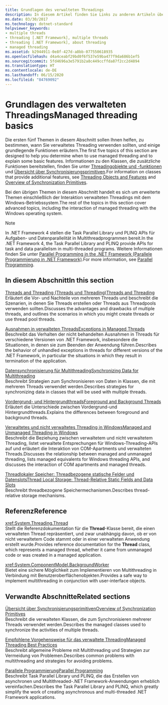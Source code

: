 ```yaml
---
title: Grundlagen des verwalteten Threadings
description: In diesem Artikel finden Sie Links zu anderen Artikeln über verwaltetes Threading, in denen unter anderem Themen wie Ausnahmen, das Synchronisieren von Daten, Vordergrund- und Hintergrundthreads und lokaler Speicher behandelt werden.
ms.date: 03/30/2017
ms.technology: dotnet-standard
helpviewer_keywords:
- multiple threads
- threading [.NET Framework], multiple threads
- threading [.NET Framework], about threading
- managed threading
ms.assetid: b2944911-0e8f-427d-a8bb-077550618935
ms.openlocfilehash: d4a4ceabf29bd0f6f537e59ba477f9da686b1ef5
ms.sourcegitcommit: 5fd4696a3e5791b2a8c449ccffda87f2cc2d4894
ms.translationtype: HT
ms.contentlocale: de-DE
ms.lasthandoff: 06/15/2020
ms.locfileid: "84769092"
---
```

# <a name="managed-threading-basics"></a><span data-ttu-id="b5af9-103">Grundlagen des verwalteten Threadings</span><span class="sxs-lookup"><span data-stu-id="b5af9-103">Managed threading basics</span></span>

<span data-ttu-id="b5af9-104">Die ersten fünf Themen in diesem Abschnitt sollen Ihnen helfen, zu bestimmen, wann Sie verwaltetes Threading verwenden sollten, und einige grundlegende Funktionen erläutern.</span><span class="sxs-lookup"><span data-stu-id="b5af9-104">The first five topics of this section are designed to help you determine when to use managed threading and to explain some basic features.</span></span> <span data-ttu-id="b5af9-105">Informationen zu den Klassen, die zusätzliche Funktionen bereitstellen, finden Sie unter [Threadingobjekte und -funktionen](threading-objects-and-features.md) und [Übersicht über Synchronisierungsprimitiven](overview-of-synchronization-primitives.md).</span><span class="sxs-lookup"><span data-stu-id="b5af9-105">For information on classes that provide additional features, see [Threading Objects and Features](threading-objects-and-features.md) and [Overview of Synchronization Primitives](overview-of-synchronization-primitives.md).</span></span>  
  
 <span data-ttu-id="b5af9-106">Bei den übrigen Themen in diesem Abschnitt handelt es sich um erweiterte Themen einschließlich der Interaktion verwalteten Threadings mit dem Windows-Betriebssystem.</span><span class="sxs-lookup"><span data-stu-id="b5af9-106">The rest of the topics in this section cover advanced topics, including the interaction of managed threading with the Windows operating system.</span></span>  
  
> [!NOTE]
> <span data-ttu-id="b5af9-107">In .NET Framework 4 stellen die Task Parallel Library und PLINQ APIs für Aufgaben- und Datenparallelität in Multithreadprogrammen bereit.</span><span class="sxs-lookup"><span data-stu-id="b5af9-107">In the .NET Framework 4, the Task Parallel Library and PLINQ provide APIs for task and data parallelism in multi-threaded programs.</span></span> <span data-ttu-id="b5af9-108">Weitere Informationen finden Sie unter [Parallel Programming in the .NET Framework (Parallele Programmierung in .NET Framework)](../parallel-programming/index.md).</span><span class="sxs-lookup"><span data-stu-id="b5af9-108">For more information, see [Parallel Programming](../parallel-programming/index.md).</span></span>  
  
## <a name="in-this-section"></a><span data-ttu-id="b5af9-109">In diesem Abschnitt</span><span class="sxs-lookup"><span data-stu-id="b5af9-109">In this section</span></span>

 [<span data-ttu-id="b5af9-110">Threads and Threading (Threads und Threading)</span><span class="sxs-lookup"><span data-stu-id="b5af9-110">Threads and Threading</span></span>](threads-and-threading.md)  
 <span data-ttu-id="b5af9-111">Erläutert die Vor- und Nachteile von mehreren Threads und beschreibt die Szenarien, in denen Sie Threads erstellen oder Threads aus Threadpools verwenden sollten.</span><span class="sxs-lookup"><span data-stu-id="b5af9-111">Discusses the advantages and drawbacks of multiple threads, and outlines the scenarios in which you might create threads or use thread pool threads.</span></span>  
  
 [<span data-ttu-id="b5af9-112">Ausnahmen in verwalteten Threads</span><span class="sxs-lookup"><span data-stu-id="b5af9-112">Exceptions in Managed Threads</span></span>](exceptions-in-managed-threads.md)  
 <span data-ttu-id="b5af9-113">Beschreibt das Verhalten der nicht behandelten Ausnahmen in Threads für verschiedene Versionen von .NET Framework, insbesondere die Situationen, in denen sie zum Beenden der Anwendung führen.</span><span class="sxs-lookup"><span data-stu-id="b5af9-113">Describes the behavior of unhandled exceptions in threads for different versions of the .NET Framework, in particular the situations in which they result in termination of the application.</span></span>  
  
 [<span data-ttu-id="b5af9-114">Datensynchronisierung für Multithreading</span><span class="sxs-lookup"><span data-stu-id="b5af9-114">Synchronizing Data for Multithreading</span></span>](synchronizing-data-for-multithreading.md)  
 <span data-ttu-id="b5af9-115">Beschreibt Strategien zum Synchronisieren von Daten in Klassen, die mit mehreren Threads verwendet werden.</span><span class="sxs-lookup"><span data-stu-id="b5af9-115">Describes strategies for synchronizing data in classes that will be used with multiple threads.</span></span>  
  
 [<span data-ttu-id="b5af9-116">Vordergrund- und Hintergrundthreads</span><span class="sxs-lookup"><span data-stu-id="b5af9-116">Foreground and Background Threads</span></span>](foreground-and-background-threads.md)  
 <span data-ttu-id="b5af9-117">Erläutert die Unterschiede zwischen Vordergrund-und Hintergrundthreads.</span><span class="sxs-lookup"><span data-stu-id="b5af9-117">Explains the differences between foreground and background threads.</span></span>  
  
 [<span data-ttu-id="b5af9-118">Verwaltetes und nicht verwaltetes Threading in Windows</span><span class="sxs-lookup"><span data-stu-id="b5af9-118">Managed and Unmanaged Threading in Windows</span></span>](managed-and-unmanaged-threading-in-windows.md)  
 <span data-ttu-id="b5af9-119">Beschreibt die Beziehung zwischen verwaltetem und nicht verwaltetem Threading, listet verwaltete Entsprechungen für Windows-Threading-APIs auf und erläutert die Interaktion von COM-Apartments und verwalteten Threads.</span><span class="sxs-lookup"><span data-stu-id="b5af9-119">Discusses the relationship between managed and unmanaged threading, lists managed equivalents for Windows threading APIs, and discusses the interaction of COM apartments and managed threads.</span></span>  
  
 [<span data-ttu-id="b5af9-120">Threadlokaler Speicher: Threadbezogene statische Felder und Datenslots</span><span class="sxs-lookup"><span data-stu-id="b5af9-120">Thread Local Storage: Thread-Relative Static Fields and Data Slots</span></span>](thread-local-storage-thread-relative-static-fields-and-data-slots.md)  
 <span data-ttu-id="b5af9-121">Beschreibt threadbezogene Speichermechanismen.</span><span class="sxs-lookup"><span data-stu-id="b5af9-121">Describes thread-relative storage mechanisms.</span></span>  
  
## <a name="reference"></a><span data-ttu-id="b5af9-122">Referenz</span><span class="sxs-lookup"><span data-stu-id="b5af9-122">Reference</span></span>

 <xref:System.Threading.Thread>  
 <span data-ttu-id="b5af9-123">Stellt die Referenzdokumentation für die **Thread**-Klasse bereit, die einen verwalteten Thread repräsentiert, und zwar unabhängig davon, ob er von nicht verwaltetem Code stammt oder in einer verwalteten Anwendung erstellt wurde.</span><span class="sxs-lookup"><span data-stu-id="b5af9-123">Provides reference documentation for the **Thread** class, which represents a managed thread, whether it came from unmanaged code or was created in a managed application.</span></span>  
  
 <xref:System.ComponentModel.BackgroundWorker>  
 <span data-ttu-id="b5af9-124">Bietet eine sichere Möglichkeit zum Implementieren von Multithreading in Verbindung mit Benutzeroberflächenobjekten.</span><span class="sxs-lookup"><span data-stu-id="b5af9-124">Provides a safe way to implement multithreading in conjunction with user-interface objects.</span></span>  
  
## <a name="related-sections"></a><span data-ttu-id="b5af9-125">Verwandte Abschnitte</span><span class="sxs-lookup"><span data-stu-id="b5af9-125">Related sections</span></span>

 [<span data-ttu-id="b5af9-126">Übersicht über Synchronisierungsprimitiven</span><span class="sxs-lookup"><span data-stu-id="b5af9-126">Overview of Synchronization Primitives</span></span>](overview-of-synchronization-primitives.md)  
 <span data-ttu-id="b5af9-127">Beschreibt die verwalteten Klassen, die zum Synchronisieren mehrerer Threads verwendet werden.</span><span class="sxs-lookup"><span data-stu-id="b5af9-127">Describes the managed classes used to synchronize the activities of multiple threads.</span></span>  
  
 [<span data-ttu-id="b5af9-128">Empfohlene Vorgehensweise für das verwaltete Threading</span><span class="sxs-lookup"><span data-stu-id="b5af9-128">Managed Threading Best Practices</span></span>](managed-threading-best-practices.md)  
 <span data-ttu-id="b5af9-129">Beschreibt allgemeine Probleme mit Multithreading und Strategien zur Vermeidung von Problemen.</span><span class="sxs-lookup"><span data-stu-id="b5af9-129">Describes common problems with multithreading and strategies for avoiding problems.</span></span>  
  
 [<span data-ttu-id="b5af9-130">Parallele Programmierung</span><span class="sxs-lookup"><span data-stu-id="b5af9-130">Parallel Programming</span></span>](../parallel-programming/index.md)  
 <span data-ttu-id="b5af9-131">Beschreibt Task Parallel Library und PLINQ, die das Erstellen von asynchronen und Multithreaded-.NET Framework-Anwendungen erheblich vereinfachen.</span><span class="sxs-lookup"><span data-stu-id="b5af9-131">Describes the Task Parallel Library and PLINQ, which greatly simplify the work of creating asynchronous and multi-threaded .NET Framework applications.</span></span>
